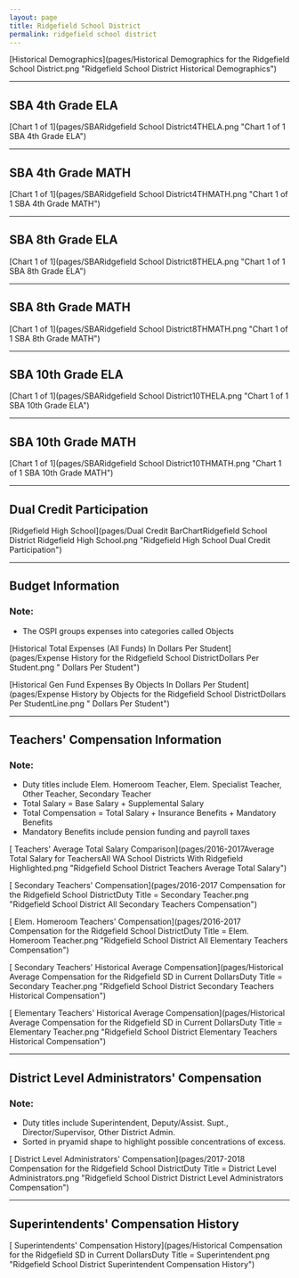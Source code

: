 ```yaml
---
layout: page
title: Ridgefield School District
permalink: ridgefield school district
---
```



[Historical Demographics](pages/Historical Demographics for the Ridgefield School District.png "Ridgefield School District Historical Demographics")

___

## SBA 4th Grade ELA

[Chart 1 of 1](pages/SBARidgefield School District4THELA.png "Chart 1 of 1 SBA 4th Grade ELA")


___

## SBA 4th Grade MATH

[Chart 1 of 1](pages/SBARidgefield School District4THMATH.png "Chart 1 of 1 SBA 4th Grade MATH")


___

## SBA 8th Grade ELA

[Chart 1 of 1](pages/SBARidgefield School District8THELA.png "Chart 1 of 1 SBA 8th Grade ELA")


___

## SBA 8th Grade MATH

[Chart 1 of 1](pages/SBARidgefield School District8THMATH.png "Chart 1 of 1 SBA 8th Grade MATH")


___

## SBA 10th Grade ELA

[Chart 1 of 1](pages/SBARidgefield School District10THELA.png "Chart 1 of 1 SBA 10th Grade ELA")


___

## SBA 10th Grade MATH

[Chart 1 of 1](pages/SBARidgefield School District10THMATH.png "Chart 1 of 1 SBA 10th Grade MATH")


___

## Dual Credit Participation

[Ridgefield High School](pages/Dual Credit BarChartRidgefield School District Ridgefield High School.png "Ridgefield High School Dual Credit Participation")


___

## Budget Information
### Note:
- The OSPI groups expenses into categories called Objects

[Historical Total Expenses (All Funds) In Dollars Per Student](pages/Expense History for the Ridgefield School DistrictDollars Per Student.png " Dollars Per Student")

[Historical Gen Fund Expenses By Objects In Dollars Per Student](pages/Expense History by Objects for the Ridgefield School DistrictDollars Per StudentLine.png " Dollars Per Student")


___

## Teachers' Compensation Information
### Note:
- Duty titles include Elem. Homeroom Teacher, Elem. Specialist Teacher, Other Teacher, Secondary Teacher
- Total Salary = Base Salary + Supplemental Salary
- Total Compensation = Total Salary + Insurance Benefits + Mandatory Benefits
- Mandatory Benefits include pension funding and payroll taxes

[ Teachers' Average Total Salary Comparison](pages/2016-2017Average Total Salary for TeachersAll WA School Districts With Ridgefield Highlighted.png "Ridgefield School District Teachers Average Total Salary")

[ Secondary Teachers' Compensation](pages/2016-2017 Compensation for the Ridgefield School DistrictDuty Title = Secondary Teacher.png "Ridgefield School District All Secondary Teachers Compensation")

[ Elem. Homeroom Teachers' Compensation](pages/2016-2017 Compensation for the Ridgefield School DistrictDuty Title = Elem. Homeroom Teacher.png "Ridgefield School District All Elementary Teachers Compensation")

[ Secondary Teachers' Historical Average Compensation](pages/Historical Average Compensation for the Ridgefield SD in Current DollarsDuty Title = Secondary Teacher.png "Ridgefield School District Secondary Teachers Historical Compensation")

[ Elementary Teachers' Historical Average Compensation](pages/Historical Average Compensation for the Ridgefield SD in Current DollarsDuty Title = Elementary Teacher.png "Ridgefield School District Elementary Teachers Historical Compensation")


___

## District Level Administrators' Compensation

### Note:
- Duty titles include Superintendent, Deputy/Assist. Supt., Director/Supervisor, Other District Admin.
- Sorted in pryamid shape to highlight possible concentrations of excess.

[ District Level Administrators' Compensation](pages/2017-2018 Compensation for the Ridgefield School DistrictDuty Title = District Level Administrators.png "Ridgefield School District District Level Administrators Compensation")


___

## Superintendents' Compensation History

[ Superintendents' Compensation History](pages/Historical Compensation for the Ridgefield SD in Current DollarsDuty Title = Superintendent.png "Ridgefield School District Superintendent Compensation History")

